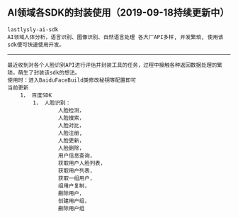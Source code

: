 
## AI领域各SDK的封装使用（2019-09-18持续更新中）
    lastlysly-ai-sdk
    AI领域人体分析，语言识别、图像识别、自然语言处理 各大厂API多样, 开发繁琐, 使用该sdk便可快速使用开发。
    
---
    最近收到对各个人脸识别API进行评估并封装工具的任务，过程中接触各种返回数据处理的繁琐，萌生了封装该sdk的想法。
    使用时：进入BaiduFaceBuild类修改秘钥等配置即可
    当前更新
        1， 百度SDK
            1， 人脸识别：
                    人脸检测，
                    人脸搜索，
                    人脸对比，
                    人脸注册,
                    人脸更新，
                    人脸删除，
                    用户信息查询，
                    获取用户人脸列表，
                    获取用户列表，
                    获取一组用户，
                    组用户复制，
                    删除用户，
                    创建用户组，
                    删除用户组
                  
